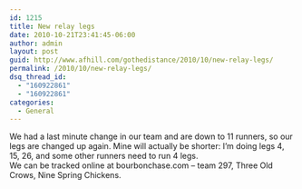 ```yaml
---
id: 1215
title: New relay legs
date: 2010-10-21T23:41:45-06:00
author: admin
layout: post
guid: http://www.afhill.com/gothedistance/2010/10/new-relay-legs/
permalink: /2010/10/new-relay-legs/
dsq_thread_id:
  - "160922861"
  - "160922861"
categories:
  - General
---
```

We had a last minute change in our team and are down to 11 runners, so our legs are changed up again. Mine will actually be shorter: I&#8217;m doing legs 4, 15, 26, and some other runners need to run 4 legs.  
We can be tracked online at bourbonchase.com &#8211; team 297, Three Old Crows, Nine Spring Chickens.